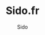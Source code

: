 ---
title: 'Sido.fr'
author: Sido
project_image_path: '/images/gallery/sido-fr.jpg'
external_url: 'http://www.sido.fr/'
---